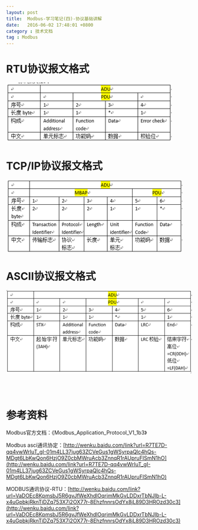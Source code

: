 ```yaml
---
layout: post
title:  Modbus-学习笔记(四)-协议基础讲解
date:   2016-06-02 17:48:01 +0800
category : 技术文档
tag : Modbus
---
```



RTU协议报文格式
================================
![/images/blog/modbus/modbus-04-protocol-basic/01.png](/images/blog/modbus/modbus-04-protocol-basic/01.png)


TCP/IP协议报文格式
================================
![/images/blog/modbus/modbus-04-protocol-basic/02.png](/images/blog/modbus/modbus-04-protocol-basic/02.png)


ASCII协议报文格式
================================
![/images/blog/modbus/modbus-04-protocol-basic/03.png](/images/blog/modbus/modbus-04-protocol-basic/03.png)



<br>
<br>

参考资料
================================

Modbus官方文档：《Modbus_Application_Protocol_V1_1b3》


Modbus asci通讯协定：[http://wenku.baidu.com/link?url=R7TE7D-qq4vwWrIuT_gI-01m4LL37jug63ZCVeGus1gWSyrpaQlc4hQs-MDgt6LbKwQon6HzjO9Z0cbMWruAcb3ZnnqR1rAUpruFISmN1hO](http://wenku.baidu.com/link?url=R7TE7D-qq4vwWrIuT_gI-01m4LL37jug63ZCVeGus1gWSyrpaQlc4hQs-MDgt6LbKwQon6HzjO9Z0cbMWruAcb3ZnnqR1rAUpruFISmN1hO)


MODBUS通讯协议-RTU：[http://wenku.baidu.com/link?url=VaDOEc8KpmsbJ5R6gvJfWeXhdlOqrjmMkGvLDDxrTbNJIb-L-x4uGpbkjRknTiDZq753X7i2OX77r-8EhzfnnrsOdYx8jL89D3HROzd30c3](http://wenku.baidu.com/link?url=VaDOEc8KpmsbJ5R6gvJfWeXhdlOqrjmMkGvLDDxrTbNJIb-L-x4uGpbkjRknTiDZq753X7i2OX77r-8EhzfnnrsOdYx8jL89D3HROzd30c3)
